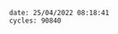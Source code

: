 

                date: 25/04/2022 08:18:41
                cycles: 90840

                         